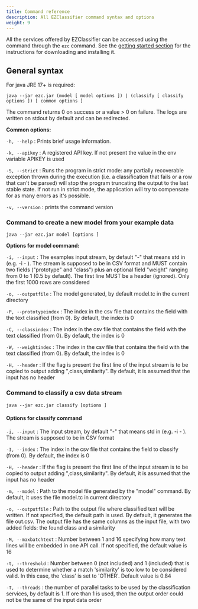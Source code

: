 ```yaml
---
title: Command reference
description: All EZClassifier command syntax and options
weight: 9
---
```


All the services offered by EZClassifier can be accessed using the command through the `ezc` command. 
See the [getting started section](/docs/getting-started) for the instructions for  downloading and installing it.

## General syntax

For java JRE 17+ is required:
```
java --jar ezc.jar (model [ model options ]) | (classify [ classify options ]) [ common options ]
```

The command returns 0 on success  or a value > 0 on failure. The logs are written on stdout by default and can be redirected.


**Common options:**

`-h, --help`
: Prints brief usage information.

`-k, --apikey`
: A registered API key. If not present the value in the env variable APIKEY is used

`-S, --strict`
: Runs the program in strict mode: any partially recoverable exception thrown during the execution (i.e. a classification that fails or a row that can't be parsed) will stop the program truncating the output to the last stable state. If not run in strict mode, the application will try to compensate for as many errors as it's possible.

`-v, --version`
: prints the command version


### Command to create a new model from your example data
```
java --jar ezc.jar model [options ]
```

**Options for model command:**

`-i, --input`
: The examples input stream, by default "-" that means std in (e.g. -i - ). The stream is supposed to be in CSV format and MUST contain two fields ("prototype" and "class") plus an optional field "weight" ranging from 0 to 1 (0.5 by default). The first line MUST be a header (ignored). Only the first 1000 rows are considered

`-o, --outputfile`
: The model generated, by default model.tc in the current directory

`-P, --prototypeindex`
: The index in the csv file that contains the field  with the text classified (from 0). By default, the index is 0

`-C, --classindex`
: The index in the csv file that contains the field  with the text classified (from 0). By default, the index is 0

`-W, --weightindex`
: The index in the csv file that contains the field  with the text classified (from 0). By default, the index is 0

`-H, --header`
: If the flag is present the first line of the input stream is to be copied to output adding ",class,similarity". By default, it is assumed that the input has no header



### Command to classify a csv data stream
```
java --jar ezc.jar classify [options ]
```

#### Options for classify command

`-i, --input` 
: The input stream, by default "-" that means std in (e.g. -i - ). The stream is supposed to be in CSV format

`-I, --index`
: The index in the csv file that contains the field to classify (from 0). By default, the index is 0

`-H, --header`
: If the flag is present the first line of the input stream is to be copied to output adding ",class,similarity". By default, it is assumed that the input has no header

`-m, --model`
: Path to the model file generated by the "model" command. By default, it uses the file model.tc in current directory

`-o, --outputfile`
: Path to the output file where classified text will be written. If not specified, the default path is used. By default, it generates the file out.csv. The output file has the same columns as the input file, with two added fields: the found class and a similarity

`-M, --maxbatchtext`
: Number between 1 and 16 specifying how many text lines will be embedded in one API call. If not specified, the default value is 16

`-t, --threshold`
: Number between 0 (not included) and 1 (included) that is used to determine whether a match 'similarity' is too low to be considered valid. In this case, the 'class' is set to 'OTHER'. Default value is 0.84

`-T, --threads`
: the number of parallel tasks to be used by the  classification services, by default is 1. If ore than 1 is used, then the output order could not be the same of the input data order

